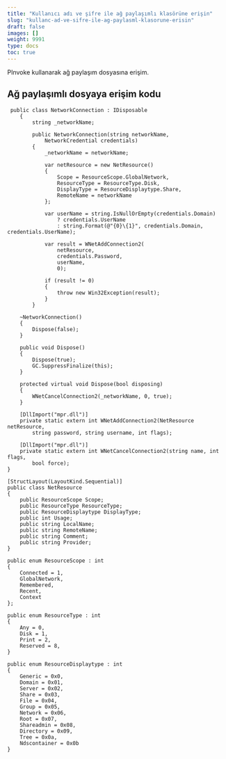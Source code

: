 ```yaml
---
title: "Kullanıcı adı ve şifre ile ağ paylaşımlı klasörüne erişin"
slug: "kullanc-ad-ve-sifre-ile-ag-paylasml-klasorune-erisin"
draft: false
images: []
weight: 9991
type: docs
toc: true
---
```


PInvoke kullanarak ağ paylaşım dosyasına erişim.

## Ağ paylaşımlı dosyaya erişim kodu

     public class NetworkConnection : IDisposable
        {
            string _networkName;
    
            public NetworkConnection(string networkName,
                NetworkCredential credentials)
            {
                _networkName = networkName;
    
                var netResource = new NetResource()
                {
                    Scope = ResourceScope.GlobalNetwork,
                    ResourceType = ResourceType.Disk,
                    DisplayType = ResourceDisplaytype.Share,
                    RemoteName = networkName
                };
    
                var userName = string.IsNullOrEmpty(credentials.Domain)
                    ? credentials.UserName
                    : string.Format(@"{0}\{1}", credentials.Domain, credentials.UserName);
    
                var result = WNetAddConnection2(
                    netResource,
                    credentials.Password,
                    userName,
                    0);
    
                if (result != 0)
                {
                    throw new Win32Exception(result);
                }
            }
    
        ~NetworkConnection()
        {
            Dispose(false);
        }

        public void Dispose()
        {
            Dispose(true);
            GC.SuppressFinalize(this);
        }

        protected virtual void Dispose(bool disposing)
        {
            WNetCancelConnection2(_networkName, 0, true);
        }

        [DllImport("mpr.dll")]
        private static extern int WNetAddConnection2(NetResource netResource,
            string password, string username, int flags);

        [DllImport("mpr.dll")]
        private static extern int WNetCancelConnection2(string name, int flags,
            bool force);
    }

    [StructLayout(LayoutKind.Sequential)]
    public class NetResource
    {
        public ResourceScope Scope;
        public ResourceType ResourceType;
        public ResourceDisplaytype DisplayType;
        public int Usage;
        public string LocalName;
        public string RemoteName;
        public string Comment;
        public string Provider;
    }

    public enum ResourceScope : int
    {
        Connected = 1,
        GlobalNetwork,
        Remembered,
        Recent,
        Context
    };

    public enum ResourceType : int
    {
        Any = 0,
        Disk = 1,
        Print = 2,
        Reserved = 8,
    }

    public enum ResourceDisplaytype : int
    {
        Generic = 0x0,
        Domain = 0x01,
        Server = 0x02,
        Share = 0x03,
        File = 0x04,
        Group = 0x05,
        Network = 0x06,
        Root = 0x07,
        Shareadmin = 0x08,
        Directory = 0x09,
        Tree = 0x0a,
        Ndscontainer = 0x0b
    }

